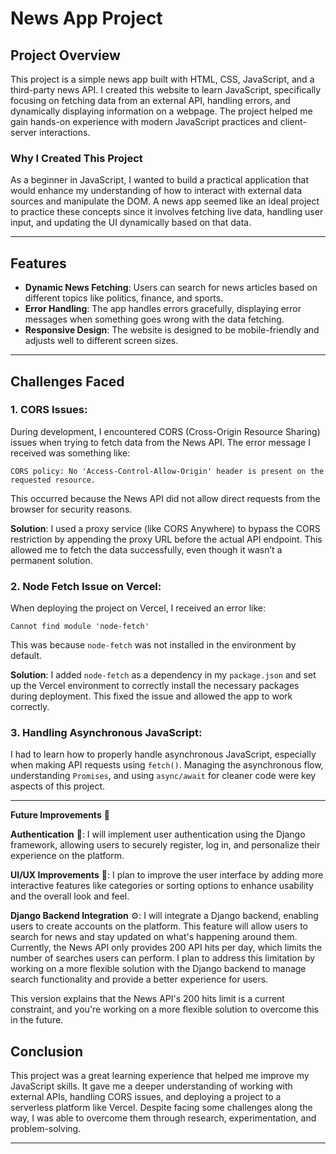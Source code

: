# News App Project

## Project Overview

This project is a simple news app built with HTML, CSS, JavaScript, and a third-party news API. I created this website to learn JavaScript, specifically focusing on fetching data from an external API, handling errors, and dynamically displaying information on a webpage. The project helped me gain hands-on experience with modern JavaScript practices and client-server interactions.

### Why I Created This Project

As a beginner in JavaScript, I wanted to build a practical application that would enhance my understanding of how to interact with external data sources and manipulate the DOM. A news app seemed like an ideal project to practice these concepts since it involves fetching live data, handling user input, and updating the UI dynamically based on that data.

---

## Features

- **Dynamic News Fetching**: Users can search for news articles based on different topics like politics, finance, and sports.
- **Error Handling**: The app handles errors gracefully, displaying error messages when something goes wrong with the data fetching.
- **Responsive Design**: The website is designed to be mobile-friendly and adjusts well to different screen sizes.

---

## Challenges Faced

### 1. **CORS Issues**: 
   During development, I encountered CORS (Cross-Origin Resource Sharing) issues when trying to fetch data from the News API. The error message I received was something like:
   ```
   CORS policy: No 'Access-Control-Allow-Origin' header is present on the requested resource.
   ```
   This occurred because the News API did not allow direct requests from the browser for security reasons.

   **Solution**: 
   I used a proxy service (like CORS Anywhere) to bypass the CORS restriction by appending the proxy URL before the actual API endpoint. This allowed me to fetch the data successfully, even though it wasn’t a permanent solution.

### 2. **Node Fetch Issue on Vercel**:
   When deploying the project on Vercel, I received an error like:
   ```
   Cannot find module 'node-fetch'
   ```
   This was because `node-fetch` was not installed in the environment by default.

   **Solution**: 
   I added `node-fetch` as a dependency in my `package.json` and set up the Vercel environment to correctly install the necessary packages during deployment. This fixed the issue and allowed the app to work correctly.

### 3. **Handling Asynchronous JavaScript**:
   I had to learn how to properly handle asynchronous JavaScript, especially when making API requests using `fetch()`. Managing the asynchronous flow, understanding `Promises`, and using `async/await` for cleaner code were key aspects of this project.

---

**Future Improvements** 🌟

**Authentication** 🔐:
I will implement user authentication using the Django framework, allowing users to securely register, log in, and personalize their experience on the platform.

**UI/UX Improvements** 🎨:
I plan to improve the user interface by adding more interactive features like categories or sorting options to enhance usability and the overall look and feel.

**Django Backend Integration** ⚙️:
I will integrate a Django backend, enabling users to create accounts on the platform. This feature will allow users to search for news and stay updated on what's happening around them. Currently, the News API only provides 200 API hits per day, which limits the number of searches users can perform. I plan to address this limitation by working on a more flexible solution with the Django backend to manage search functionality and provide a better experience for users.

This version explains that the News API's 200 hits limit is a current constraint, and you're working on a more flexible solution to overcome this in the future.


## Conclusion

This project was a great learning experience that helped me improve my JavaScript skills. It gave me a deeper understanding of working with external APIs, handling CORS issues, and deploying a project to a serverless platform like Vercel. Despite facing some challenges along the way, I was able to overcome them through research, experimentation, and problem-solving.

---

